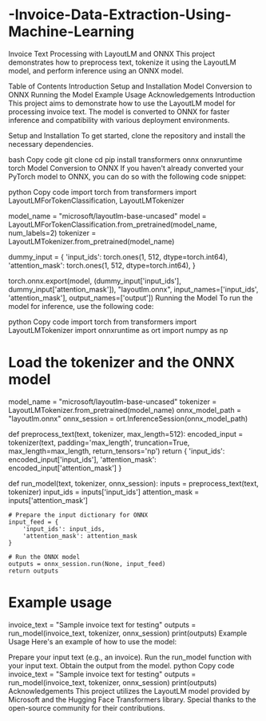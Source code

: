 # -Invoice-Data-Extraction-Using-Machine-Learning
Invoice Text Processing with LayoutLM and ONNX
This project demonstrates how to preprocess text, tokenize it using the LayoutLM model, and perform inference using an ONNX model.

Table of Contents
Introduction
Setup and Installation
Model Conversion to ONNX
Running the Model
Example Usage
Acknowledgements
Introduction
This project aims to demonstrate how to use the LayoutLM model for processing invoice text. The model is converted to ONNX for faster inference and compatibility with various deployment environments.

Setup and Installation
To get started, clone the repository and install the necessary dependencies.

bash
Copy code
git clone <your-repository-url>
cd <your-repository-directory>
pip install transformers onnx onnxruntime torch
Model Conversion to ONNX
If you haven't already converted your PyTorch model to ONNX, you can do so with the following code snippet:

python
Copy code
import torch
from transformers import LayoutLMForTokenClassification, LayoutLMTokenizer

model_name = "microsoft/layoutlm-base-uncased"
model = LayoutLMForTokenClassification.from_pretrained(model_name, num_labels=2)
tokenizer = LayoutLMTokenizer.from_pretrained(model_name)

dummy_input = {
    'input_ids': torch.ones(1, 512, dtype=torch.int64),
    'attention_mask': torch.ones(1, 512, dtype=torch.int64),
}

torch.onnx.export(model, (dummy_input['input_ids'], dummy_input['attention_mask']), "layoutlm.onnx", input_names=['input_ids', 'attention_mask'], output_names=['output'])
Running the Model
To run the model for inference, use the following code:

python
Copy code
import torch
from transformers import LayoutLMTokenizer
import onnxruntime as ort
import numpy as np

# Load the tokenizer and the ONNX model
model_name = "microsoft/layoutlm-base-uncased"
tokenizer = LayoutLMTokenizer.from_pretrained(model_name)
onnx_model_path = "layoutlm.onnx"
onnx_session = ort.InferenceSession(onnx_model_path)

def preprocess_text(text, tokenizer, max_length=512):
    encoded_input = tokenizer(text, padding='max_length', truncation=True, max_length=max_length, return_tensors='np')
    return {
        'input_ids': encoded_input['input_ids'],
        'attention_mask': encoded_input['attention_mask']
    }

def run_model(text, tokenizer, onnx_session):
    inputs = preprocess_text(text, tokenizer)
    input_ids = inputs['input_ids']
    attention_mask = inputs['attention_mask']
    
    # Prepare the input dictionary for ONNX
    input_feed = {
        'input_ids': input_ids,
        'attention_mask': attention_mask
    }
    
    # Run the ONNX model
    outputs = onnx_session.run(None, input_feed)
    return outputs

# Example usage
invoice_text = "Sample invoice text for testing"
outputs = run_model(invoice_text, tokenizer, onnx_session)
print(outputs)
Example Usage
Here's an example of how to use the model:

Prepare your input text (e.g., an invoice).
Run the run_model function with your input text.
Obtain the output from the model.
python
Copy code
invoice_text = "Sample invoice text for testing"
outputs = run_model(invoice_text, tokenizer, onnx_session)
print(outputs)
Acknowledgements
This project utilizes the LayoutLM model provided by Microsoft and the Hugging Face Transformers library. Special thanks to the open-source community for their contributions.

